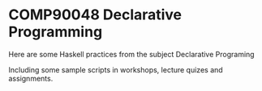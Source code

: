 # COMP90048 Declarative Programming

Here are some Haskell practices from the subject Declarative Programing

Including some sample scripts in workshops, lecture quizes and assignments.
